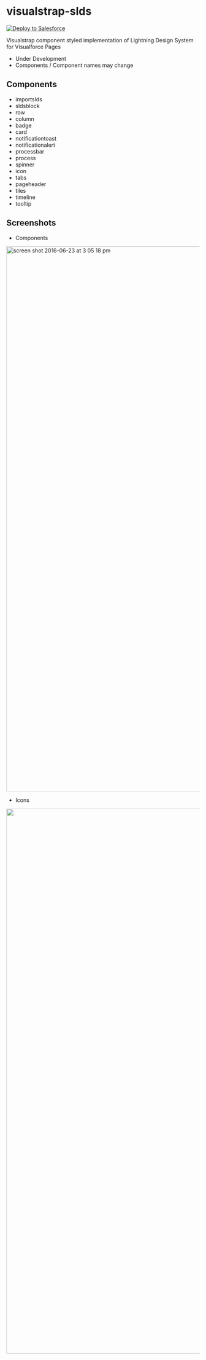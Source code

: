 # visualstrap-slds

<a href="https://githubsfdeploy.herokuapp.com?owner=avinava&repo=visualstrap-slds">
  <img alt="Deploy to Salesforce"
       src="https://raw.githubusercontent.com/afawcett/githubsfdeploy/master/src/main/webapp/resources/img/deploy.png">
</a>

Visualstrap component styled implementation of Lightning Design System for Visualforce Pages

- Under Development
- Components / Component names may change

Components
-
- importslds
- sldsblock
- row
- column
- badge
- card
- notificationtoast
- notificationalert
- processbar
- process
- spinner
- icon
- tabs
- pageheader
- tiles
- timeline
- tooltip

Screenshots
-

- Components
<img width="1420" alt="screen shot 2016-06-23 at 3 05 18 pm" src="https://cloud.githubusercontent.com/assets/1398711/18489781/b51d9e24-7a1c-11e6-888d-2907b7f2af7e.png">

- Icons
<img width="1420" src="https://cloud.githubusercontent.com/assets/1398711/18490579/3a32d108-7a20-11e6-906c-09d5a4515bf7.png"/>
